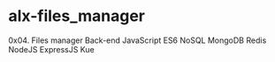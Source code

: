 # alx-files_manager

0x04. Files manager
Back-end
JavaScript
ES6
NoSQL
MongoDB
Redis
NodeJS
ExpressJS
Kue